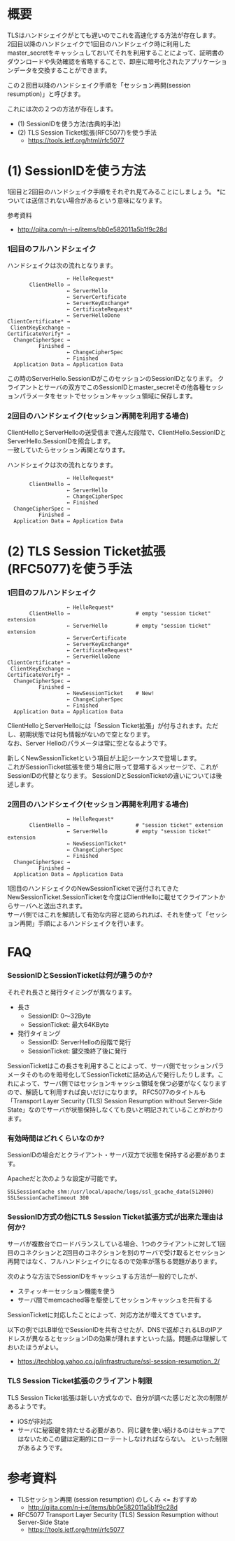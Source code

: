 # 概要
TLSはハンドシェイクがとても遅いのでこれを高速化する方法が存在します。  
2回目以降のハンドシェイクで1回目のハンドシェイク時に利用したmaster_secretをキャッシュしておいてそれを利用することによって、証明書のダウンロードや失効確認を省略することで、即座に暗号化されたアプリケーションデータを交換することができます。

この２回目以降のハンドシェイク手順を「セッション再開(session resumption)」と呼びます。

これには次の２つの方法が存在します。
- (1) SessionIDを使う方法(古典的手法)
- (2) TLS Session Ticket拡張(RFC5077)を使う手法
  - https://tools.ietf.org/html/rfc5077


# (1) SessionIDを使う方法

1回目と2回目のハンドシェイク手順をそれぞれ見てみることにしましょう。
*については送信されない場合があるという意味になります。

参考資料
- http://qiita.com/n-i-e/items/bb0e582011a5b1f9c28d

### 1回目のフルハンドシェイク
ハンドシェイクは次の流れとなります。
```
                   ← HelloRequest*
       ClientHello → 
                   ← ServerHello
                   ← ServerCertificate
                   ← ServerKeyExchange*
                   ← CertificateRequest*
                   ← ServerHelloDone
ClientCertificate* → 
 ClientKeyExchange → 
CertificateVerify* → 
  ChangeCipherSpec → 
          Finished → 
                   ← ChangeCipherSpec 
                   ← Finished
  Application Data ⇔ Application Data
```

この時のServerHello.SessionIDがこのセッションのSessionIDとなります。
クライアントとサーバの双方でこのSessionIDとmaster_secretその他各種セッションパラメータをセットでセッションキャッシュ領域に保存します。

### 2回目のハンドシェイク(セッション再開を利用する場合)

ClientHelloとServerHelloの送受信まで進んだ段階で、ClientHello.SessionIDとServerHello.SessionIDを照合します。  
一致していたらセッション再開となります。

ハンドシェイクは次の流れとなります。

```
                   ← HelloRequest*
       ClientHello → 
                   ← ServerHello
                   ← ChangeCipherSpec 
                   ← Finished
  ChangeCipherSpec → 
          Finished → 
  Application Data ⇔ Application Data
```

# (2) TLS Session Ticket拡張(RFC5077)を使う手法

### 1回目のフルハンドシェイク
```
                   ← HelloRequest*
       ClientHello →                     # empty "session ticket" extension
                   ← ServerHello         # empty "session ticket" extension
                   ← ServerCertificate
                   ← ServerKeyExchange*
                   ← CertificateRequest*
                   ← ServerHelloDone
ClientCertificate* → 
 ClientKeyExchange → 
CertificateVerify* → 
  ChangeCipherSpec → 
          Finished → 
                   ← NewSessionTicket    # New!
                   ← ChangeCipherSpec 
                   ← Finished
  Application Data ⇔ Application Data
```

ClientHelloとServerHelloには「Session Ticket拡張」が付与されます。ただし、初期状態では何も情報がないので空となります。  
なお、Server Helloのパラメータは常に空となるようです。

新しくNewSessionTicketという項目が上記シーケンスで登場します。  
これがSessionTicket拡張を使う場合に限って登場するメッセージで、これがSessionIDの代替となります。
SessionIDとSessionTicketの違いについては後述します。

### 2回目のハンドシェイク(セッション再開を利用する場合)

```
                   ← HelloRequest*
       ClientHello →                     # "session ticket" extension
                   ← ServerHello         # empty "session ticket" extension
                   ← NewSessionTicket*
                   ← ChangeCipherSpec 
                   ← Finished
  ChangeCipherSpec → 
          Finished → 
  Application Data ⇔ Application Data
```
1回目のハンドシェイクのNewSessionTicketで送付されてきたNewSessionTicket.SessionTicketを今度はClientHelloに載せてクライアントからサーバへと送出されます。  
サーバ側ではこれを解読して有効な内容と認められれば、それを使って「セッション再開」手順によるハンドシェイクを行います。


# FAQ

### SessionIDとSessionTicketは何が違うのか?
それぞれ長さと発行タイミングが異なります。

- 長さ
  - SessionID: 0〜32Byte
  - SessionTicket: 最大64KByte
- 発行タイミング
  - SessionID: ServerHelloの段階で発行
  - SessionTicket: 鍵交換終了後に発行

SessionTicketはこの長さを利用することによって、サーバ側でセッションパラメータそのものを暗号化してSessionTicketに詰め込んで発行したりします。これによって、サーバ側ではセッションキャッシュ領域を保つ必要がなくなりますので、解読して利用すれば良いだけになります。
RFC5077のタイトルも「Transport Layer Security (TLS) Session Resumption without Server-Side State」なのでサーバが状態保持しなくても良いと明記されていることがわかります。

### 有効時間はどれくらいなのか?
SessionIDの場合だとクライアント・サーバ双方で状態を保持する必要があります。

Apacheだと次のような設定が可能です。
```
SSLSessionCache shm:/usr/local/apache/logs/ssl_gcache_data(512000)
SSLSessionCacheTimeout 300
```

### SessionID方式の他にTLS Session Ticket拡張方式が出来た理由は何か?
サーバが複数台でロードバランスしている場合、1つのクライアントに対して1回目のコネクションと2回目のコネクションを別のサーバで受け取るとセッション再開ではなく、フルハンドシェイクになるので効率が落ちる問題があります。

次のような方法でSessionIDをキャッシュする方法が一般的でしたが、
- スティッキーセッション機能を使う
- サーバ間でmemcached等を駆使してセッションキャッシュを共有する

SessionTicketに対応したことによって、対応方法が増えてきています。

以下の例ではLB単位でSessionIDを共有させたが、DNSで返却されるLBのIPアドレスが異なるとセッションIDの効果が薄れますといった話。問題点は理解しておいたほうがよい。
- https://techblog.yahoo.co.jp/infrastructure/ssl-session-resumption_2/

### TLS Session Ticket拡張のクライアント制限
TLS Session Ticket拡張は新しい方式なので、自分が調べた感じだと次の制限があるようです。
- iOSが非対応
- サーバに秘密鍵を持たせる必要があり、同じ鍵を使い続けるのはセキュアではないためこの鍵は定期的にローテートしなければならない。
といった制限があるようです。

# 参考資料
- TLSセッション再開 (session resumption) のしくみ  <= おすすめ
  - http://qiita.com/n-i-e/items/bb0e582011a5b1f9c28d
- RFC5077 Transport Layer Security (TLS) Session Resumption without Server-Side State
  - https://tools.ietf.org/html/rfc5077
